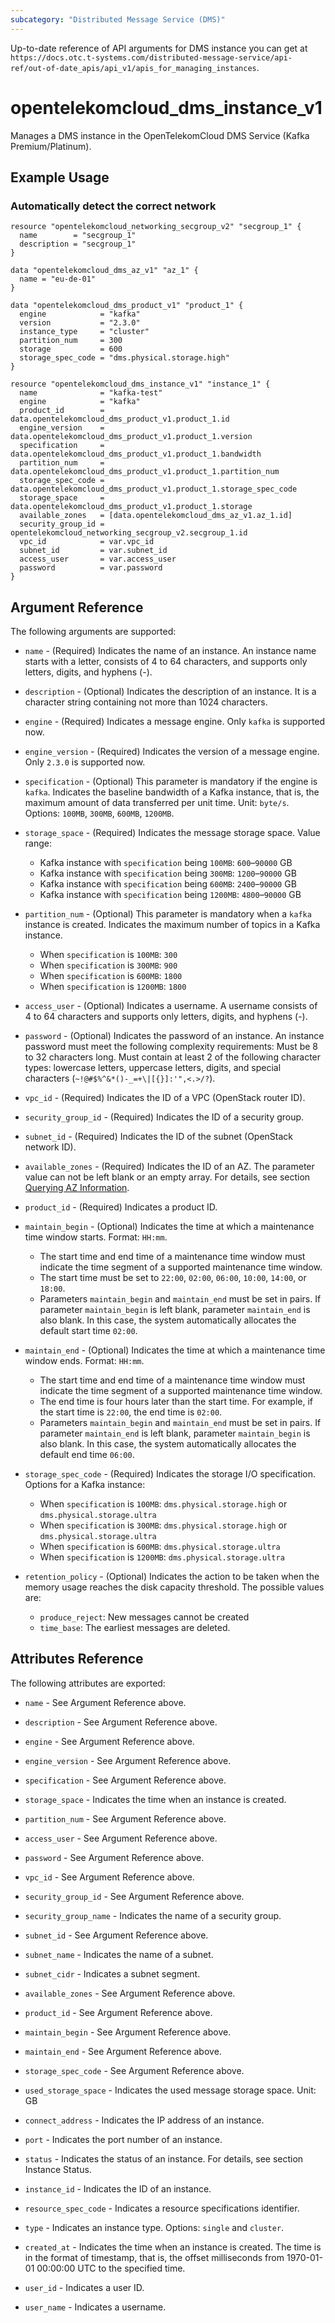 ```yaml
---
subcategory: "Distributed Message Service (DMS)"
---
```


Up-to-date reference of API arguments for DMS instance you can get at
`https://docs.otc.t-systems.com/distributed-message-service/api-ref/out-of-date_apis/api_v1/apis_for_managing_instances`.

# opentelekomcloud_dms_instance_v1

Manages a DMS instance in the OpenTelekomCloud DMS Service (Kafka Premium/Platinum).

## Example Usage

### Automatically detect the correct network

```hcl
resource "opentelekomcloud_networking_secgroup_v2" "secgroup_1" {
  name        = "secgroup_1"
  description = "secgroup_1"
}

data "opentelekomcloud_dms_az_v1" "az_1" {
  name = "eu-de-01"
}

data "opentelekomcloud_dms_product_v1" "product_1" {
  engine            = "kafka"
  version           = "2.3.0"
  instance_type     = "cluster"
  partition_num     = 300
  storage           = 600
  storage_spec_code = "dms.physical.storage.high"
}

resource "opentelekomcloud_dms_instance_v1" "instance_1" {
  name              = "kafka-test"
  engine            = "kafka"
  product_id        = data.opentelekomcloud_dms_product_v1.product_1.id
  engine_version    = data.opentelekomcloud_dms_product_v1.product_1.version
  specification     = data.opentelekomcloud_dms_product_v1.product_1.bandwidth
  partition_num     = data.opentelekomcloud_dms_product_v1.product_1.partition_num
  storage_spec_code = data.opentelekomcloud_dms_product_v1.product_1.storage_spec_code
  storage_space     = data.opentelekomcloud_dms_product_v1.product_1.storage
  available_zones   = [data.opentelekomcloud_dms_az_v1.az_1.id]
  security_group_id = opentelekomcloud_networking_secgroup_v2.secgroup_1.id
  vpc_id            = var.vpc_id
  subnet_id         = var.subnet_id
  access_user       = var.access_user
  password          = var.password
}
```

## Argument Reference

The following arguments are supported:

* `name` - (Required) Indicates the name of an instance. An instance name starts with a letter,
  consists of 4 to 64 characters, and supports only letters, digits, and hyphens (-).

* `description` - (Optional) Indicates the description of an instance. It is a character
  string containing not more than 1024 characters.

* `engine` - (Required) Indicates a message engine. Only `kafka` is supported now.

* `engine_version` - (Required) Indicates the version of a message engine.
  Only `2.3.0` is supported now.

* `specification` - (Optional) This parameter is mandatory if the engine is `kafka`.
  Indicates the baseline bandwidth of a Kafka instance, that is, the maximum amount
  of data transferred per unit time. Unit: `byte/s`. Options: `100MB`, `300MB`,
  `600MB`, `1200MB`.

* `storage_space` - (Required) Indicates the message storage space. Value range:
  * Kafka instance with `specification` being `100MB`: `600`–`90000` GB
  * Kafka instance with `specification` being `300MB`: `1200`–`90000` GB
  * Kafka instance with `specification` being `600MB`: `2400`–`90000` GB
  * Kafka instance with `specification` being `1200MB`: `4800`–`90000` GB

* `partition_num` - (Optional) This parameter is mandatory when a `kafka` instance is created.
  Indicates the maximum number of topics in a Kafka instance.
  * When `specification` is `100MB`: `300`
  * When `specification` is `300MB`: `900`
  * When `specification` is `600MB`: `1800`
  * When `specification` is `1200MB`: `1800`

* `access_user` - (Optional) Indicates a username. A username consists of 4 to 64 characters
  and supports only letters, digits, and hyphens (-).

* `password` - (Optional) Indicates the password of an instance. An instance password
  must meet the following complexity requirements: Must be 8 to 32 characters long.
  Must contain at least 2 of the following character types: lowercase letters, uppercase
  letters, digits, and special characters (`~!@#$%^&*()-_=+\|[{}]:'",<.>/?`).

* `vpc_id` - (Required) Indicates the ID of a VPC (OpenStack router ID).

* `security_group_id` - (Required) Indicates the ID of a security group.

* `subnet_id` - (Required) Indicates the ID of the subnet (OpenStack network ID).

* `available_zones` - (Required) Indicates the ID of an AZ. The parameter value can not be
  left blank or an empty array. For details, see section
  [Querying AZ Information](https://docs.otc.t-systems.com/en-us/api/dms/dms-api-180514008.html).

* `product_id` - (Required) Indicates a product ID.

* `maintain_begin` - (Optional) Indicates the time at which a maintenance time window starts.
  Format: `HH:mm`.
  * The start time and end time of a maintenance time window must indicate the time segment of
  a supported maintenance time window.
  * The start time must be set to `22:00`, `02:00`, `06:00`, `10:00`, `14:00`, or `18:00`.
  * Parameters `maintain_begin` and `maintain_end` must be set in pairs. If parameter `maintain_begin`
  is left blank, parameter `maintain_end` is also blank. In this case, the system automatically
  allocates the default start time `02:00`.

* `maintain_end` - (Optional) Indicates the time at which a maintenance time window ends.
  Format: `HH:mm`.
  * The start time and end time of a maintenance time window must indicate the time segment of
  a supported maintenance time window.
  * The end time is four hours later than the start time. For example, if the start time is `22:00`,
  the end time is `02:00`.
  * Parameters `maintain_begin` and `maintain_end` must be set in pairs. If parameter `maintain_end` is left
  blank, parameter `maintain_begin` is also blank. In this case, the system automatically allocates
  the default end time `06:00`.

* `storage_spec_code` - (Required) Indicates the storage I/O specification. Options for a Kafka instance:
  * When `specification` is `100MB`: `dms.physical.storage.high` or `dms.physical.storage.ultra`
  * When `specification` is `300MB`: `dms.physical.storage.high` or `dms.physical.storage.ultra`
  * When `specification` is `600MB`: `dms.physical.storage.ultra`
  * When `specification` is `1200MB`: `dms.physical.storage.ultra`

* `retention_policy` - (Optional) Indicates the action to be taken when the memory usage reaches
  the disk capacity threshold. The possible values are:
  * `produce_reject`: New messages cannot be created
  * `time_base`: The earliest messages are deleted.

## Attributes Reference

The following attributes are exported:

* `name` - See Argument Reference above.

* `description` - See Argument Reference above.

* `engine` - See Argument Reference above.

* `engine_version` - See Argument Reference above.

* `specification` - See Argument Reference above.

* `storage_space` - Indicates the time when an instance is created.

* `partition_num` - See Argument Reference above.

* `access_user` - See Argument Reference above.

* `password` - See Argument Reference above.

* `vpc_id` - See Argument Reference above.

* `security_group_id` - See Argument Reference above.

* `security_group_name` - Indicates the name of a security group.

* `subnet_id` - See Argument Reference above.

* `subnet_name` - Indicates the name of a subnet.

* `subnet_cidr` - Indicates a subnet segment.

* `available_zones` - See Argument Reference above.

* `product_id` - See Argument Reference above.

* `maintain_begin` - See Argument Reference above.

* `maintain_end` - See Argument Reference above.

* `storage_spec_code` - See Argument Reference above.

* `used_storage_space` - Indicates the used message storage space. Unit: GB

* `connect_address` - Indicates the IP address of an instance.

* `port` - Indicates the port number of an instance.

* `status` - Indicates the status of an instance. For details, see section Instance Status.

* `instance_id` - Indicates the ID of an instance.

* `resource_spec_code` - Indicates a resource specifications identifier.

* `type` - Indicates an instance type. Options: `single` and `cluster`.

* `created_at` - Indicates the time when an instance is created. The time is in the format
  of timestamp, that is, the offset milliseconds from 1970-01-01 00:00:00 UTC to the specified time.

* `user_id` - Indicates a user ID.

* `user_name` -	Indicates a username.
